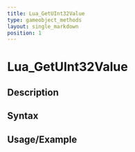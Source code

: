 ```yaml
---
title: Lua_GetUInt32Value
type: gameobject_methods
layout: single_markdown
position: 1
---
```


# Lua_GetUInt32Value

## Description

## Syntax

## Usage/Example



